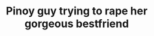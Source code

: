 ---
layout: post
title: Pinoy guy trying to rape her gorgeous bestfriend
duration: '02:15'
view: 218
rate: 2
video: 'https://flashservice.xvideos.com/embedframe/24464519'
category: 
 - amateur
 - beautiful
 - caught
 - curvy
 - pinay
 - student
tags: 
 - pinay-sex
priority: 0.9
changefreq: daily
---